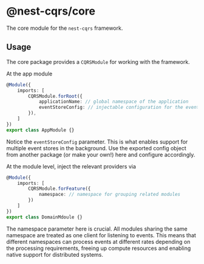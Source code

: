 # @nest-cqrs/core

The core module for the `nest-cqrs` framework.

## Usage

The core package provides a `CQRSModule` for working with the framework.

At the app module

```ts
@Module({
    imports: [
        CQRSModule.forRoot({
            applicationName: // global namespace of the application
            eventStoreConfig: // injectable configuration for the event store
        }),
    ]
})
export class AppModule {}
```

Notice the `eventStoreConfig` parameter. This is what enables support for multiple event stores in the background. Use the exported config object from another package (or make your own!) here and configure accordingly.

At the module level, inject the relevant providers via

```ts
@Module({
    imports: [
        CQRSModule.forFeature({
            namespace: // namespace for grouping related modules
        })
    ]
})
export class DomainMdoule {}
```

The namespace parameter here is crucial. All modules sharing the same namespace are treated as one client for listening to events. This means that different namespaces can process events at different rates depending on the processing requirements, freeing up compute resources and enabling native support for distributed systems.
